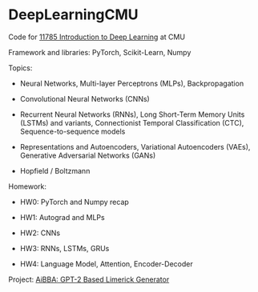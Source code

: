 # DeepLearningCMU

Code for [11785 Introduction to Deep Learning](https://deeplearning.cs.cmu.edu/) at CMU

Framework and libraries: PyTorch, Scikit-Learn, Numpy

Topics:

* Neural Networks, Multi-layer Perceptrons (MLPs), Backpropagation

* Convolutional Neural Networks (CNNs)

* Recurrent Neural Networks (RNNs), Long Short-Term Memory Units (LSTMs) and variants, Connectionist Temporal Classification (CTC), Sequence-to-sequence models

* Representations and Autoencoders, Variational Autoencoders (VAEs), Generative Adversarial Networks (GANs)

* Hopfield / Boltzmann

Homework:

* HW0: PyTorch and Numpy recap

* HW1: Autograd and MLPs

* HW2: CNNs

* HW3: RNNs, LSTMs, GRUs

* HW4: Language Model, Attention, Encoder-Decoder

Project: [AiBBA: GPT-2 Based Limerick Generator](https://github.com/mfogelson/11-785_project)

